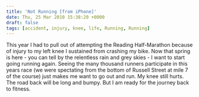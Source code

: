 ```yaml
---
title: 'Not Running [from iPhone]'
date: Thu, 25 Mar 2010 15:38:20 +0000
draft: false
tags: [accident, injury, knee, life, Running, Running]
---
```


This year I had to pull out of attempting the Reading Half-Marathon because of injury to my left knee I sustained from crashing my bike. Now that spring is here - you can tell by the relentless rain and grey skies - I want to start going running again. Seeing the many thousand runners participate in this years race (we were spectating from the bottom of Russell Street at mile 7 of the course) just makes me want to go out and run. My knee still hurts. The road back will be long and bumpy. But I am ready for the journey back to fitness.